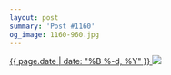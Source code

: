 ```yaml
---
layout: post
summary: 'Post #1160'
og_image: 1160-960.jpg
---
```


<p>
 <time>
  <a href="/1160">
   {{ page.date | date: "%B %-d, %Y" }}
  </a>
 </time>
 <a href="/1160">
  <img data-taken="5/21/2020" sizes="(min-width: 700px) 50vw, calc(100vw - 2rem)" src="{{ site.assets_url }}/1160-480.jpg" srcset="{{ site.assets_url }}/1160-240.jpg 240w, {{ site.assets_url }}/1160-480.jpg 480w, {{ site.assets_url }}/1160-720.jpg 720w, {{ site.assets_url }}/1160-960.jpg 960w"/>
 </a>
</p>
